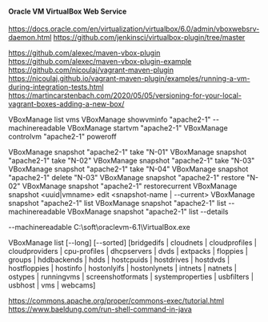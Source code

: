 #### Oracle VM VirtualBox Web Service
https://docs.oracle.com/en/virtualization/virtualbox/6.0/admin/vboxwebsrv-daemon.html
https://github.com/jenkinsci/virtualbox-plugin/tree/master

https://github.com/alexec/maven-vbox-plugin
https://github.com/alexec/maven-vbox-plugin-example
https://github.com/nicoulaj/vagrant-maven-plugin
https://nicoulaj.github.io/vagrant-maven-plugin/examples/running-a-vm-during-integration-tests.html
https://martincarstenbach.com/2020/05/05/versioning-for-your-local-vagrant-boxes-adding-a-new-box/

VBoxManage list vms
VBoxManage showvminfo "apache2-1" --machinereadable
VBoxManage startvm "apache2-1"
VBoxManage controlvm "apache2-1" poweroff

VBoxManage snapshot "apache2-1" take "N-01"
VBoxManage snapshot "apache2-1" take "N-02"
VBoxManage snapshot "apache2-1" take "N-03"
VBoxManage snapshot "apache2-1" take "N-04"
VBoxManage snapshot "apache2-1" delete "N-03"
VBoxManage snapshot "apache2-1" restore "N-02"
VBoxManage snapshot "apache2-1" restorecurrent
VBoxManage snapshot <uuid|vmname> edit <snapshot-name | --current>
VBoxManage snapshot "apache2-1" list
VBoxManage snapshot "apache2-1" list --machinereadable
VBoxManage snapshot "apache2-1" list --details

--machinereadable
C:\soft\oraclevm-6.1\VirtualBox.exe

VBoxManage list 
[--long] 
[--sorted] 
[bridgedifs | cloudnets | 
cloudprofiles | cloudproviders | 
cpu-profiles | dhcpservers | dvds | extpacks | floppies | groups | hddbackends | hdds | hostcpuids | hostdrives | hostdvds | hostfloppies | hostinfo | hostonlyifs |
hostonlynets | intnets | natnets | ostypes | runningvms | screenshotformats | systemproperties | usbfilters | usbhost | 
vms | webcams]

https://commons.apache.org/proper/commons-exec/tutorial.html
https://www.baeldung.com/run-shell-command-in-java